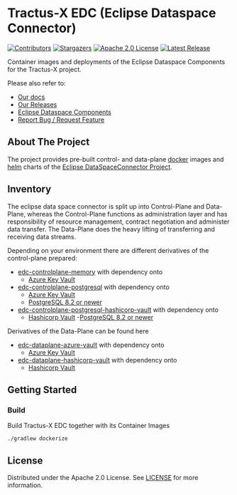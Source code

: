 # Tractus-X EDC (Eclipse Dataspace Connector)

[![Contributors][contributors-shield]][contributors-url]
[![Stargazers][stars-shield]][stars-url]
[![Apache 2.0 License][license-shield]][license-url]
[![Latest Release][release-shield]][release-url]

Container images and deployments of the Eclipse Dataspace Components for the Tractus-X project.

Please also refer to:

- [Our docs](https://github.com/eclipse-tractusx/tractusx-edc/tree/main/docs)
- [Our Releases](https://github.com/eclipse-tractusx/tractusx-edc/releases)
- [Eclipse Dataspace Components](https://github.com/eclipse-edc/Connector)
- [Report Bug / Request Feature](https://github.com/eclipse-tractusx/tractusx-edc/issues)

## About The Project

The project provides pre-built control- and data-plane [docker](https://www.docker.com/) images and [helm](https://helm.sh/) charts of the [Eclipse DataSpaceConnector Project](https://github.com/eclipse-edc/Connector).

## Inventory

The eclipse data space connector is split up into Control-Plane and Data-Plane, whereas the Control-Plane functions as administration layer
and has responsibility of resource management, contract negotiation and administer data transfer.
The Data-Plane does the heavy lifting of transferring and receiving data streams.

Depending on your environment there are different derivatives of the control-plane prepared:

- [edc-controlplane-memory](edc-controlplane/edc-controlplane-memory) with dependency onto
  - [Azure Key Vault](https://azure.microsoft.com/en-us/services/key-vault/#product-overview)
- [edc-controlplane-postgresql](edc-controlplane/edc-controlplane-postgresql) with dependency onto
  - [Azure Key Vault](https://azure.microsoft.com/en-us/services/key-vault/#product-overview)
  - [PostgreSQL 8.2 or newer](https://www.postgresql.org/)
- [edc-controlplane-postgresql-hashicorp-vault](edc-controlplane/edc-controlplane-postgresql-hashicorp-vault) with dependency onto
  - [Hashicorp Vault](https://www.vaultproject.io/)
  -[PostgreSQL 8.2 or newer](https://www.postgresql.org/)

Derivatives of the Data-Plane can be found here

- [edc-dataplane-azure-vault](edc-dataplane/edc-dataplane-azure-vault) with dependency onto
  - [Azure Key Vault](https://azure.microsoft.com/en-us/services/key-vault/#product-overview)
- [edc-dataplane-hashicorp-vault](edc-dataplane/edc-dataplane-hashicorp-vault) with dependency onto
  - [Hashicorp Vault](https://www.vaultproject.io/)

## Getting Started

### Build

Build Tractus-X EDC together with its Container Images

```shell
./gradlew dockerize
```

## License

Distributed under the Apache 2.0 License. See [LICENSE](https://github.com/eclipse-tractusx/tractusx-edc/blob/main/LICENSE) for more information.

<!-- MARKDOWN LINKS & IMAGES -->
<!-- https://www.markdownguide.org/basic-syntax/#reference-style-links -->
[contributors-shield]: https://img.shields.io/github/contributors/eclipse-tractusx/tractusx-edc.svg?style=for-the-badge
[contributors-url]: https://github.com/eclipse-tractusx/tractusx-edc/graphs/contributors
[stars-shield]: https://img.shields.io/github/stars/eclipse-tractusx/tractusx-edc.svg?style=for-the-badge
[stars-url]: https://github.com/eclipse-tractusx/tractusx-edc/stargazers
[license-shield]: https://img.shields.io/github/license/eclipse-tractusx/tractusx-edc.svg?style=for-the-badge
[license-url]: https://github.com/eclipse-tractusx/tractusx-edc/blob/main/LICENSE
[release-shield]: https://img.shields.io/github/v/release/eclipse-tractusx/tractusx-edc.svg?style=for-the-badge
[release-url]: https://github.com/eclipse-tractusx/tractusx-edc/releases
